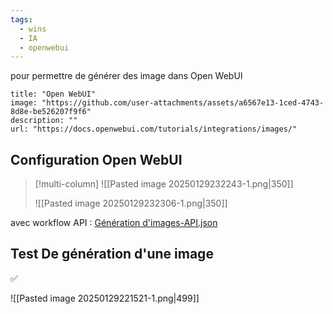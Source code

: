 ```yaml
---
tags:
  - wins
  - IA
  - openwebui
---
```



pour permettre de générer des image dans Open WebUI

```embed
title: "Open WebUI"
image: "https://github.com/user-attachments/assets/a6567e13-1ced-4743-8d8e-be526207f9f6"
description: ""
url: "https://docs.openwebui.com/tutorials/integrations/images/"
```


## Configuration Open WebUI

> [!multi-column]
> ![[Pasted image 20250129232243-1.png|350]]
> 
>![[Pasted image 20250129232306-1.png|350]]

avec workflow API : 
[Génération d'images-API.json](file:///D:%5Cdev-data%5CIA%5CStability%20Matrix%20Project%5Cworkflow%5CGénération%20d'images-API.json)

## Test De génération d'une image

✅

![[Pasted image 20250129221521-1.png|499]]